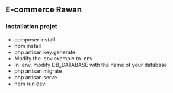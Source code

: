 ## E-commerce Rawan

### Installation projet
- composer install
- npm install
- php artisan key:generate
- Modify the .env.exemple to .env
- In .env, modify DB_DATABASE with the name of your database
- php artisan migrate
- php artisan serve
- npm run dev